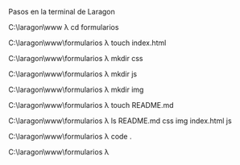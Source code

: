 Pasos en  la terminal de Laragon

C:\laragon\www
λ cd formularios

C:\laragon\www\formularios
λ touch index.html

C:\laragon\www\formularios
λ mkdir css

C:\laragon\www\formularios
λ mkdir js

C:\laragon\www\formularios
λ mkdir img

C:\laragon\www\formularios
λ touch README.md

C:\laragon\www\formularios
λ ls
README.md  css  img  index.html  js

C:\laragon\www\formularios
λ code .

C:\laragon\www\formularios
λ